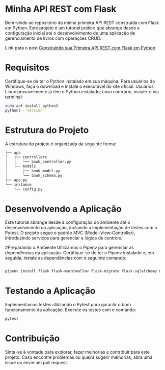 # Minha API REST com Flask
Bem-vindo ao repositório da minha primeira API REST construída com Flask em Python. Este projeto é um tutorial prático que abrange desde a configuração inicial até o desenvolvimento de uma aplicação de gerenciamento de livros com operações CRUD.

Link para o post
[Construindo sua Primeira API REST com Flask em Python](https://www.josesantos.dev/tutorial/2023/12/13/construindo-sua-primeira-api-rest-com-flask-em-python.html)
# Requisitos
Certifique-se de ter o Python instalado em sua máquina. Para usuários do Windows, faça o download e instale o executável do site oficial. Usuários Linux provavelmente já têm o Python instalado; caso contrário, instale-o via terminal:

```bash
sudo apt install python3 
python3 --version
```
# Estrutura do Projeto
A estrutura do projeto é organizada da seguinte forma:

```bash
├── app
│   ├── controllers
│   │   └── book_controller.py
│   └── models
│       ├── book_model.py
│       └── book_schema.py
├── app.py
└── instance
    └── config.py
```
# Desenvolvendo a Aplicação
Este tutorial abrange desde a configuração do ambiente até o desenvolvimento da aplicação, incluindo a implementação de testes com o Pytest. O projeto segue o padrão MVC (Model-View-Controller), introduzindo serviços para gerenciar a lógica de controle.

#Preparando o Ambiente
Utilizamos o Pipenv para gerenciar as dependências da aplicação. Certifique-se de ter o Pipenv instalado e, em seguida, instale as dependências com o seguinte comando:

```bash

pipenv install flask flask-marshmallow flask-migrate flask-sqlalchemy marshmallow marshmallow-sqlalchemy sqlalchemy pymysql
```

# Testando a Aplicação
Implementamos testes utilizando o Pytest para garantir o bom funcionamento da aplicação. Execute os testes com o comando:

```bash
pytest
```

# Contribuição
Sinta-se à vontade para explorar, fazer melhorias e contribuir para este projeto. Caso encontre problemas ou queira sugerir melhorias, abra uma issue ou envie um pull request.




